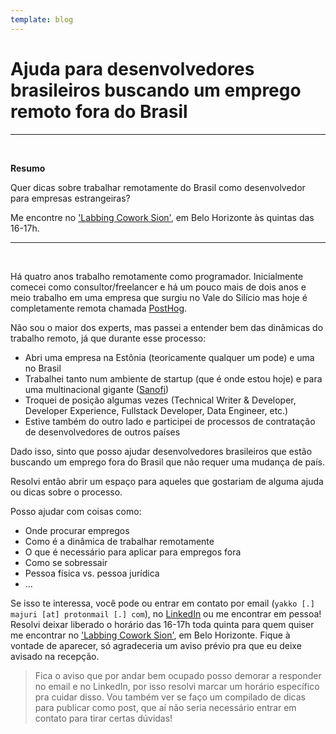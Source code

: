 ```yaml
---
template: blog
---
```


# Ajuda para desenvolvedores brasileiros buscando um emprego remoto fora do Brasil

------

<br />

**Resumo**

Quer dicas sobre trabalhar remotamente do Brasil como desenvolvedor para empresas estrangeiras?

Me encontre no ['Labbing Cowork Sion'](https://goo.gl/maps/UsjZwrt9KVmn163R6), em Belo Horizonte às quintas das 16-17h.

------

<br />

Há quatro anos trabalho remotamente como programador. Inicialmente comecei como consultor/freelancer e há um pouco mais de dois anos e meio trabalho em uma empresa que surgiu no Vale do Silício mas hoje é completamente remota chamada [PostHog](https://posthog.com).

Não sou o maior dos experts, mas passei a entender bem das dinâmicas do trabalho remoto, já que durante esse processo:

- Abri uma empresa na Estônia (teoricamente qualquer um pode) e uma no Brasil
- Trabalhei tanto num ambiente de startup (que é onde estou hoje) e para uma multinacional gigante ([Sanofi](https://www.sanofi.com/))
- Troquei de posição algumas vezes (Technical Writer & Developer, Developer Experience, Fullstack Developer, Data Engineer, etc.)
- Estive também do outro lado e participei de processos de contratação de desenvolvedores de outros países

Dado isso, sinto que posso ajudar desenvolvedores brasileiros que estão buscando um emprego fora do Brasil que não requer uma mudança de país.

Resolvi então abrir um espaço para aqueles que gostariam de alguma ajuda ou dicas sobre o processo. 

Posso ajudar com coisas como:

- Onde procurar empregos
- Como é a dinâmica de trabalhar remotamente
- O que é necessário para aplicar para empregos fora
- Como se sobressair
- Pessoa física vs. pessoa jurídica
- ...

Se isso te interessa, você pode ou entrar em contato por email (`yakko [.] majuri [at] protonmail [.] com`), no [LinkedIn](https://www.linkedin.com/in/yakko-majuri/) ou me encontrar em pessoa! Resolvi deixar liberado o horário das 16-17h toda quinta para quem quiser me encontrar no ['Labbing Cowork Sion'](https://goo.gl/maps/UsjZwrt9KVmn163R6), em Belo Horizonte. Fique à vontade de aparecer, só agradeceria um aviso prévio pra que eu deixe avisado na recepção.

> Fica o aviso que por andar bem ocupado posso demorar a responder no email e no LinkedIn, por isso resolvi marcar um horário específico pra cuidar disso. Vou também ver se faço um compilado de dicas para publicar como post, que aí não seria necessário entrar em contato para tirar certas dúvidas!



